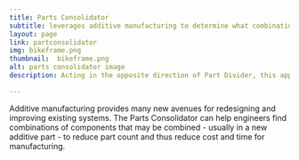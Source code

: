 ```yaml
---
title: Parts Consolidator
subtitle: leverages additive manufacturing to determine what combination of parts can best be created as a single part
layout: page
link: partconsolidator
img: bikeframe.png
thumbnail:  bikeframe.png
alt: parts consolidator image
description: Acting in the opposite direction of Part Divider, this approach performs a search over parts in an assembly that are rigidly attached to identify which ones can be combined to reduce time and cost.

---
```

Additive manufacturing provides many new avenues for redesigning and improving existing
systems. The Parts Consolidator can help engineers find combinations of components that
may be combined - usually in a new additive part - to reduce part count and thus reduce
cost and time for manufacturing.
